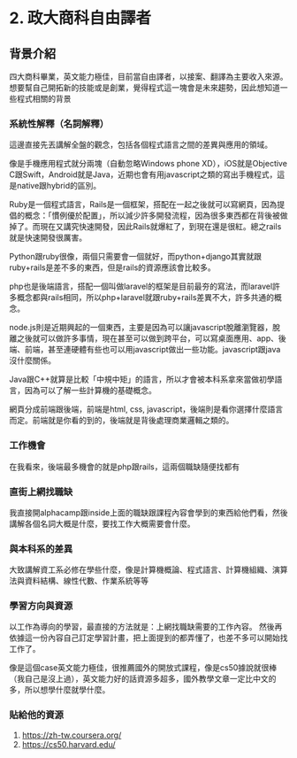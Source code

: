 # 2. 政大商科自由譯者

## 背景介紹
四大商科畢業，英文能力極佳，目前當自由譯者，以接案、翻譯為主要收入來源。想要幫自己開拓新的技能或是創業，覺得程式這一塊會是未來趨勢，因此想知道一些程式相關的背景

### 系統性解釋（名詞解釋）
這邊直接先丟講解全盤的觀念，包括各個程式語言之間的差異與應用的領域。

像是手機應用程式就分兩塊（自動忽略Windows phone XD），iOS就是Objective C跟Swift，Android就是Java，近期也會有用javascript之類的寫出手機程式，這是native跟hybrid的區別。

Ruby是一個程式語言，Rails是一個框架，搭配在一起之後就可以寫網頁，因為提倡的概念：「慣例優於配置」，所以減少許多開發流程，因為很多東西都在背後被做掉了。而現在又講究快速開發，因此Rails就爆紅了，到現在還是很紅。總之rails就是快速開發很厲害。

Python跟ruby很像，兩個只需要會一個就好，而python+django其實就跟ruby+rails是差不多的東西，但是rails的資源應該會比較多。

php也是後端語言，搭配一個叫做laravel的框架是目前最夯的寫法，而laravel許多概念都與rails相同，所以php+laravel就跟ruby+rails差異不大，許多共通的概念。

node.js則是近期興起的一個東西，主要是因為可以讓javascript脫離瀏覽器，脫離之後就可以做許多事情，現在甚至可以做到跨平台，可以寫桌面應用、app、後端、前端，甚至連硬體有些也可以用javascript做出一些功能。javascript跟java沒什麼關係。

Java跟C++就算是比較「中規中矩」的語言，所以才會被本科系拿來當做初學語言，因為可以了解一些計算機的基礎概念。

網頁分成前端跟後端，前端是html, css, javascript，後端則是看你選擇什麼語言而定。前端就是你看的到的，後端就是背後處理商業邏輯之類的。

### 工作機會
在我看來，後端最多機會的就是php跟rails，這兩個職缺隨便找都有

### 直街上網找職缺
我直接開alphacamp跟inside上面的職缺跟課程內容會學到的東西給他們看，然後講解各個名詞大概是什麼，要找工作大概需要會什麼。

### 與本科系的差異
大致講解資工系必修在學些什麼，像是計算機概論、程式語言、計算機組織、演算法與資料結構、線性代數、作業系統等等

### 學習方向與資源
以工作為導向的學習，最直接的方法就是：上網找職缺需要的工作內容。
然後再依據這一份內容自己訂定學習計畫，把上面提到的都弄懂了，也差不多可以開始找工作了。

像是這個case英文能力極佳，很推薦國外的開放式課程，像是cs50據說就很棒（我自己是沒上過），英文能力好的話資源多超多，國外教學文章一定比中文的多，所以想學什麼就學什麼。


### 貼給他的資源
1. https://zh-tw.coursera.org/
2. https://cs50.harvard.edu/